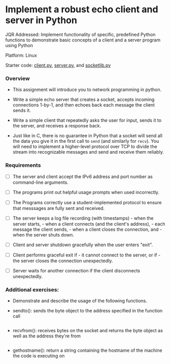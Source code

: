 # Implement a robust echo client and server in Python

JQR Addressed: Implement functionality of specific, predefined Python functions to demonstrate basic concepts of a client and a server program using Python

Platform: Linux

Starter code: [client.py](./client.py), [server.py](./server.py), and [socketlib.py](./socketlib.py)


### Overview

- This assignment will introduce you to network programming in python.

- Write a simple echo server that creates a socket, accepts incoming connections
  1-by-1, and then echoes back each message the client sends it.

- Write a simple client that repeatedly asks the user for input, sends it to the
  server, and receives a response back.

- Just like in C, there is no guarantee in Python that a socket will send all
  the data you give it in the first call to `send` (and similarly for `recv`).
  You will need to implement a higher-level protocol over TCP to divide the
  stream into recognizable messages and send and receive them reliably.


### Requirements

- [ ] The server and client accept the IPv6 address and port number as
      command-line arguments.

- [ ] The programs print out helpful usage prompts when used incorrectly.

- [ ] The Programs correctly use a student-implemented protocol to ensure that
      messsages are fully sent and received.

- [ ] The server keeps a log file recording (with timestamps)
      - when the server starts,
      - when a client connects (and the client's address),
      - each message the client sends,
      - when a client closes the connection, and
      - when the server shuts down.

- [ ] Client and server shutdown gracefully when the user enters "exit".

- [ ] Client performs graceful exit if
      - it cannot connect to the server, or if
      - the server closes the connection unexpectedly.

- [ ] Server waits for another connection if the client disconnects unexpectedly.


### Additional exercises:

- Demonstrate and describe the usage of the following functions.

- sendto(): sends the byte object to the address specified in the function call
```python

```

- recvfrom(): receives bytes on the socket and returns the byte object as well as the address they're from
```python

```

- gethostname(): return a string containing the hostname of the machine the code is executing on
```python

```